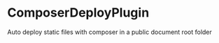 ComposerDeployPlugin
====================

Auto deploy static files with composer in a public document root folder
